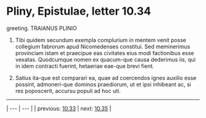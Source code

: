 # Pliny, Epistulae, letter 10.34

greeting. TRAIANUS PLINIO



1. Tibi quidem secundum exempla complurium in mentem venit posse collegium fabrorum apud Nicomedenses constitui. Sed meminerimus provinciam istam et praecipue eas civitates eius modi factionibus esse vexatas. Quodcumque nomen ex quacum-que causa dederimus iis, qui in idem contracti fuerint, hetaeriae eae-que brevi fient.



2. Satius ita-que est comparari ea, quae ad coercendos ignes auxilio esse possint, admoneri-que dominos praediorum, ut et ipsi inhibeant ac, si res poposcerit, accursu populi ad hoc uti.



---

| --- | --- |
| previous: [10.33](../10.33/) | next: [10.35](../10.35/) |